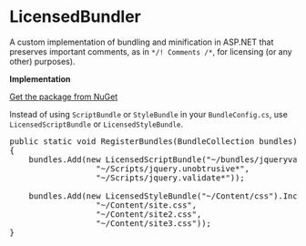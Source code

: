 LicensedBundler
===============

A custom implementation of bundling and minification in ASP.NET that preserves important comments, as in `*/! Comments /*`, for licensing (or any other) purposes).

**Implementation**


[Get the package from NuGet](https://www.nuget.org/packages/LicensedBundler/)

Instead of using `ScriptBundle` or `StyleBundle` in your `BundleConfig.cs`, use `LicensedScriptBundle` or `LicensedStyleBundle`.

<pre>
public static void RegisterBundles(BundleCollection bundles)
{
    bundles.Add(new LicensedScriptBundle("~/bundles/jqueryval").Include(
                  "~/Scripts/jquery.unobtrusive*",
                  "~/Scripts/jquery.validate*"));
                  
    bundles.Add(new LicensedStyleBundle("~/Content/css").Include(
                  "~/Content/site.css",
                  "~/Content/site2.css",
                  "~/Content/site3.css"));
}
</pre>
